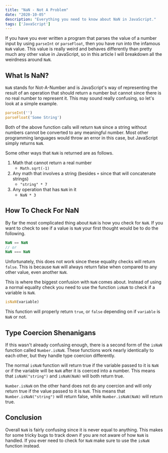 ```yaml
---
title: "NaN - Not A Problem"
date: "2020-10-05"
description: "Everything you need to know about NaN in JavaScript."
tags: ['JavaScript']
---
```


If you have you ever written a program that parses the value of a number input by using `parseInt` or `parseFloat`, then you have run into the infamous `NaN` value. This value is really weird and behaves differently than pretty much any other value in JavaScript, so in this article I will breakdown all the weirdness around `NaN`.

## What Is NaN?

`NaN` stands for Not-A-Number and is JavaScript's way of representing the result of an operation that should return a number but cannot since there is no real number to represent it. This may sound really confusing, so let's look at a simple example.
```js
parseInt('')
parseFloat('Some String')
```
Both of the above function calls will return `NaN` since a string without numbers cannot be converted to any meaningful number. Most other programming languages would throw an error in this case, but JavaScript simply returns `NaN`.

Some other ways that `NaN` is returned are as follows.

1. Math that cannot return a real number
    * `Math.sqrt(-1)`
2. Any math that involves a string (besides `+` since that will concatenate strings)
    * `"string" * 7`
3. Any operation that has `NaN` in it
    * `NaN * 3`

## How To Check For NaN

By far the most complicated thing about `NaN` is how you check for `NaN`. If you want to check to see if a value is `NaN` your first thought would be to do the following.
```js
NaN == NaN
// or
NaN === NaN
```
Unfortunately, this does not work since these equality checks will return `false`. This is because `NaN` will always return false when compared to any other value, even another `NaN`.

This is where the biggest confusion with `NaN` comes about. Instead of using a normal equality check you need to use the function `isNaN` to check if a variable is `NaN`.
```js
isNaN(variable)
```
This function will properly return `true`, or `false` depending on if `variable` is `NaN` or not.

## Type Coercion Shenanigans

If this wasn't already confusing enough, there is a second form of the `isNaN` function called `Number.isNaN`. These functions work nearly identically to each other, but they handle type coercion differently.

The normal `isNaN` function will return true if the variable passed to it is `NaN` or if the variable will be `NaN` after it is coerced into a number. This means that `isNaN("string")` and `isNaN(NaN)` will both return true.

`Number.isNaN` on the other hand does not do any coercion and will only return true if the value passed to it is `NaN`. This means that `Number.isNaN("string")` will return false, while `Number.isNaN(NaN)` will return true.

## Conclusion

Overall `NaN` is fairly confusing since it is never equal to anything. This makes for some tricky bugs to track down if you are not aware of how `NaN` is handled. If you ever need to check for `NaN` make sure to use the `isNaN` function instead.